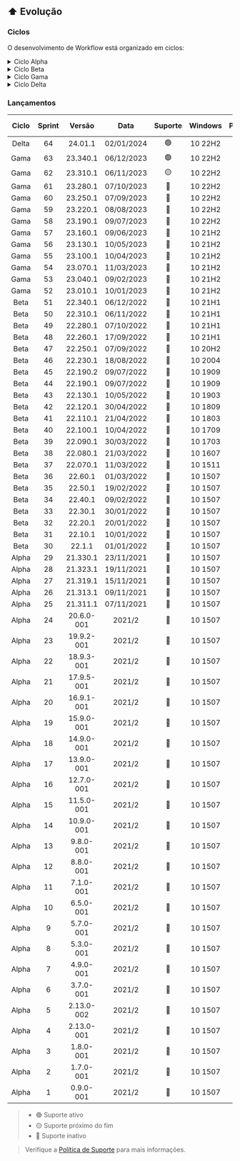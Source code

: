 ## :arrow_up: Evolução

### Ciclos
O desenvolvimento de Workflow está organizado em ciclos:

<details>
<summary>Ciclo Alpha</summary>

Inicialmente escrito para o legado Prompt de Comando, o desenvolvimento de Workflow tem início no segundo semestre de 2021 com o _Ciclo Alpha_, período de aprendizagem da linguagem shell script, construção do núcleo do software e execução dos primeiros testes. Posteriormente portado para PowerShell 5.1, o algoritmo ganhou em complexidade e compatibilidade.

O universo de Tron criado por Steven Lisberger foi uma clara inspiração na construção do projeto desde as primeiras linhas de código. Há diversos easter eggs espalhados pelo algoritmo e interface das versões iniciais, no entanto elas não foram publicadas.

Ao longo do ano, a cadência no lançamento de novas versões trouxe funcionalidades e avanços significativos ao software como o suporte ao PowerShell 7.0 e a codificação de caracteres [UTF8NoBom](https://github.com/2uj1m28ohz/2uj1m28ohz/blob/main/Topics.md), atualização de elementos da interface, migração para o formato de versionamento [CalVer](https://github.com/2uj1m28ohz/2uj1m28ohz/blob/main/Topics.md), suporte à compressão de dados, e a escolha de uma licença de software livre.

```
                        21.1.1-001                                         21.001.1
♦─────── SemVer ─────────┬─┬─┬──┬───────────────────── › CalVer V1 ─────────┬──┬──┬────────────────────────────── ›
                         │ │ │  └─┤ Revisão                                 │  │  └─┤ Revisão
                         │ │ └────┤ Correções                               │  └────┤ Dia absoluto do ano
                         │ └──────┤ Alterações                              └───────┤ Ano
                         └────────┤ Recursos
```

</details>

<details>
<summary>Ciclo Beta</summary>

Após seis meses de desenvolvimento, Workflow deixou de ser um software restrito e ganhou um repositório no GitHub, sendo publicado sob a GPL-3.0.

A partir de então iniciou-se um importante período de transição e implementação conhecido como _Ciclo Beta_, onde a refatoração constante do código possibilitado pelo lançamento de novas versões com o intervalo de apenas dez dias aplicou os conceitos da filosofia [Clean Code](https://github.com/2uj1m28ohz/2uj1m28ohz/blob/main/Topics.md) e da metodologia ágil [Extreme Programming](https://github.com/2uj1m28ohz/2uj1m28ohz/blob/main/Topics.md) para aprimorar a qualidade do algoritmo e introduzir novos recursos, entre eles o Registro de Eventos, instalação e atualização automáticas a partir do repositório, e a Verificação de Integridade que detecta e corrige alterações ilegais de algoritmo, recursos estes que permitem maior controle, segurança, velocidade e confiabilidade na entrega atualizações.

A interface recebeu refinamentos através de duas grandes versões que atualizaram os elementos existentes e adicionaram temas. Os fundamentos instituídos pelas Diretrizes de Interface determinam intuitividade, unidade e minimalismo como alguns dos requisitos da experiência do usuário. Tendo em mente que uma [CLI](https://github.com/2uj1m28ohz/2uj1m28ohz/blob/main/Topics.md) está limitada às possiblidades do terminal que a executa, é importante criar os próprios elementos, fluxos e estudar a palheta de cores legível pelo terminal a fim de criar um layout consistente e agradável. "_Design não é apenas aparência, design é sobre como as coisas funcionam._" - Steve Jobs.

Para elevar o nível do projeto, o arquivo Readme no formato TXT presente no pacote de software foi substituído pelo formato interativo HTML/CSS.

</details>

<details>
<summary>Ciclo Gama</summary>

Gama foi um importante ciclo de amadurecimento de software, quando dezenas de novos recursos conduziram Workflow à um nível de qualidade nunca antes visto, potencializado pela adocação da metodologia ágil [Scrum](https://github.com/2uj1m28ohz/2uj1m28ohz/blob/main/Topics.md) que proporcionou um intervalo de planejamento maior e atualizações ainda mais sólidas. As principais alterações incluem:

- Geral
    - Porte do código-fonte para EN-US
    - Carregamento do software a partir da home do usuário

- Interface
    - Nova tela de carregamento
    - Nova tela de encerramento

- Backup
    - Unificação das rotinas de backup
    - Overview da rotina de backup
    - Estimativa do tamanho do backup
    - Suporte ao Google Drive
    - Suporte ao iCloud Drive
    - Suporte ao Dropbox
    - Suporte a multidispositivos
    - Suporte a multiusuários
    - Configuração do período de retenção
    - Verificação da saúde do drive de backup
    - Suporte à tabela de partições GPT no drive de backup
    - Suporte ao sistema de arquivos NTFS no drive de backup
    - Suporte à clusters de 64KB no drive de backup
    - Exibe o tempo total de execução

- Réplica
    - Replicação do backup de dados
    - Verificação da saúde do drive de réplica
    - Suporte à tabela de partições GPT no drive de réplica
    - Suporte ao sistema de arquivos NTFS no drive de réplica
    - Suporte à clusters de 64KB no drive de réplica
    - Exibe o tempo total de execução

- Compressão
    - Configuração da taxa de compressão de dados
    - Configuração do uso de memória
    - Suporte ao modo sólido
    - Suporte ao processamento multithread

- Configurações
    - Gerenciamento inteligente de configurações
    - Importação e exportação de configurações
    - Bloqueio e reinstalação de software em caso de comprometimento de integridade

</details>

<details>
<summary>Ciclo Delta</summary>

No _Ciclo Delta_ Workflow receberá aprimoramentos nos elementos, fluxos e conceitos já introduzidos, e expandirá a disponibilidade de recursos enquanto mantém sua [Arquitetura Monolítica](https://github.com/2uj1m28ohz/2uj1m28ohz/blob/main/Topics.md). De forma geral, monólitos são convenientes por facilitar a sobrecarga cognitiva de gerenciamento de código e favorecer a velocidade de todas as etapas do software, do desenvolvimento à execução.

```
                             23.001.1                                                   24.01.1
‹ ──────── CalVer V1 ─────────┬──┬──┬────────────────────────────── › CalVer V2 ─────────┬──┬─┬──────────────────♦
                              │  │  └─┤ Revisão                                          │  │ └─┤ Revisão
                              │  └────┤ Dia absoluto do ano                              │  └───┤ Mês
                              └───────┤ Ano                                              └──────┤ Ano
```
> O formato de versionamento CalVer V2 simplifica a identificação de versão.

Os ciclos anteriores foram fundamentais na construção de um software robusto e inteligente. Não será diferente em 2024.

</details>

### Lançamentos
|Ciclo|Sprint|Versão|Data|Suporte|Windows|PowerShell|7-Zip|Linhas|Sub-rotinas|
|:---:|:---:|:---:|:---:|:---:|:---:|:---:|:---:|:---:|:---:|
|Delta|64|24.01.1|02/01/2024|:green_circle:|10 22H2|7.4.0|23.01|+05,27%|+02,53%|
|Gama|63|23.340.1|06/12/2023|:green_circle:|10 22H2|7.3.6|23.01|+04,34%|+03,66%|
|Gama|62|23.310.1|06/11/2023|:yellow_circle:|10 22H2|7.3.5|23.01|-01,54%|-01,04%|
|Gama|61|23.280.1|07/10/2023|:red_circle:|10 22H2|7.3.4|23.01|-03,82%|-03,98%|
|Gama|60|23.250.1|07/09/2023|:red_circle:|10 22H2|7.3.3|23.01|+08,39%|+06,35%|
|Gama|59|23.220.1|08/08/2023|:red_circle:|10 22H2|7.3.2|22.01|-01,93%|-04,06%|
|Gama|58|23.190.1|09/07/2023|:red_circle:|10 22H2|7.3.1|22.01|-03,21%|+04,23%|
|Gama|57|23.160.1|09/06/2023|:red_circle:|10 21H2|7.3.0|22.00|-02,89%|+13,17%|
|Gama|56|23.130.1|10/05/2023|:red_circle:|10 21H2|7.3.0|22.00|+01,80%|+15,17%|
|Gama|55|23.100.1|10/04/2023|:red_circle:|10 21H2|7.3.0|22.00|+05,64%|+02,84%|
|Gama|54|23.070.1|11/03/2023|:red_circle:|10 21H2|7.3.0|22.00|+07,91%|+28,18%|
|Gama|53|23.040.1|09/02/2023|:red_circle:|10 21H2|7.3.0|22.00|-11,74%|-09,09%|
|Gama|52|23.010.1|10/01/2023|:red_circle:|10 21H2|7.2.5|22.00|+06,85%|+01,68%|
|Beta|51|22.340.1|06/12/2022|:red_circle:|10 21H1|7.2.0|22.00|+06,12%|+08,18%|
|Beta|50|22.310.1|06/11/2022|:red_circle:|10 21H1|7.2.0|22.00|-00,93%|-00,90%|
|Beta|49|22.280.1|07/10/2022|:red_circle:|10 21H1|7.2.0|22.00|+01,95%|00,00%|
|Beta|48|22.260.1|17/09/2022|:red_circle:|10 21H1|7.2.0|22.00|+03,74%|+11,00%|
|Beta|47|22.250.1|07/09/2022|:red_circle:|10 20H2|7.2.0|22.00|+13,72%|+13,64%|
|Beta|46|22.230.1|18/08/2022|:red_circle:|10 2004|7.2.0|22.00|+02,94%|+02,33%|
|Beta|45|22.190.2|09/07/2022|:red_circle:|10 1909|7.2.0|21.07|+01,62%|-01,15%|
|Beta|44|22.190.1|09/07/2022|:red_circle:|10 1909|7.2.0|21.07|+02,33%|+01,16%|
|Beta|43|22.130.1|10/05/2022|:red_circle:|10 1903|7.2.0|21.07|-03,77%|+01,18%|
|Beta|42|22.120.1|30/04/2022|:red_circle:|10 1809|7.2.0|21.07|+01,43%|-01,16%|
|Beta|41|22.110.1|21/04/2022|:red_circle:|10 1803|7.2.0|21.07|+01,95%|+01,18%|
|Beta|40|22.100.1|10/04/2022|:red_circle:|10 1709|7.2.0|21.07|+00,73%|00,00%|
|Beta|39|22.090.1|30/03/2022|:red_circle:|10 1703|7.2.0|21.07|+07,06%|+06,25%|
|Beta|38|22.080.1|21/03/2022|:red_circle:|10 1607|7.2.0|21.07|+06,01%|+06,67%|
|Beta|37|22.070.1|11/03/2022|:red_circle:|10 1511|7.2.0|21.07|+06,05%|+04,17%|
|Beta|36|22.60.1|01/03/2022|:red_circle:|10 1507|7.2.0|21.07|+08,15%|+05,88%|
|Beta|35|22.50.1|19/02/2022|:red_circle:|10 1507|7.2.0|21.07|+41,45%|+30,77%|
|Beta|34|22.40.1|09/02/2022|:red_circle:|10 1507|7.2.0|21.07|+08,30%|+23,81%|
|Beta|33|22.30.1|30/01/2022|:red_circle:|10 1507|7.2.0|21.07|+05,61%|+07,69%|
|Beta|32|22.20.1|20/01/2022|:red_circle:|10 1507|7.2.0|21.06|+03,71%|+02,63%|
|Beta|31|22.10.1|10/01/2022|:red_circle:|10 1507|7.1.0|19.00|+00,81%|+58,33%|
|Beta|30|22.1.1|01/01/2022|:red_circle:|10 1507|7.0.0|-|+14,72%|+9,09%|
|Alpha|29|21.330.1|23/11/2021|:red_circle:|10 1507|5.1.0|-|+16,68%|+4,76%|
|Alpha|28|21.323.1|19/11/2021|:red_circle:|10 1507|5.1.0|-|+19,74%|-08,70%|
|Alpha|27|21.319.1|15/11/2021|:red_circle:|10 1507|5.1.0|-|+16,26%|+04,55%|
|Alpha|26|21.313.1|09/11/2021|:red_circle:|10 1507|5.1.0|-|+05,02%|00,00%|
|Alpha|25|21.311.1|07/11/2021|:red_circle:|10 1507|5.1.0|-|+03,26%|00,00%|
|Alpha|24|20.6.0-001|2021/2|:red_circle:|10 1507|5.1.0|-|+04,17%|+04,76%|
|Alpha|23|19.9.2-001|2021/2|:red_circle:|10 1507|5.1.0|-|-20,98%|+05,00%|
|Alpha|22|18.9.3-001|2021/2|:red_circle:|10 1507|5.1.0|-|+27,93%|+05,26%|
|Alpha|21|17.9.5-001|2021/2|:red_circle:|10 1507|5.1.0|-|+21,17%|+05,56%|
|Alpha|20|16.9.1-001|2021/2|:red_circle:|10 1507|5.1.0|-|+02,12%|+05,88%|
|Alpha|19|15.9.0-001|2021/2|:red_circle:|10 1507|5.1.0|-|+09,51%|+06,25%|
|Alpha|18|14.9.0-001|2021/2|:red_circle:|10 1507|5.1.0|-|+02,16%|+06,67%|
|Alpha|17|13.9.0-001|2021/2|:red_circle:|10 1507|5.1.0|-|+24,80%|+07,14%|
|Alpha|16|12.7.0-001|2021/2|:red_circle:|10 1507|5.1.0|-|+03,92%|+07,69%|
|Alpha|15|11.5.0-001|2021/2|:red_circle:|10 1507|5.1.0|-|+03,78%|+08,33%|
|Alpha|14|10.9.0-001|2021/2|:red_circle:|10 1507|5.1.0|-|+08,86%|+09,09%|
|Alpha|13|9.8.0-001|2021/2|:red_circle:|10 1507|5.1.0|-|+12,86%|+10,00%|
|Alpha|12|8.8.0-001|2021/2|:red_circle:|10 1507|5.1.0|-|+06,06%|+11,11%|
|Alpha|11|7.1.0-001|2021/2|:red_circle:|10 1507|5.1.0|-|+05,18%|+12,50%|
|Alpha|10|6.5.0-001|2021/2|:red_circle:|10 1507|5.1.0|-|+08,19%|+14,29%|
|Alpha|9|5.7.0-001|2021/2|:red_circle:|10 1507|5.1.0|-|+01,75%|00,00%|
|Alpha|8|5.3.0-001|2021/2|:red_circle:|10 1507|5.1.0|-|+07,55%|+16,67%|
|Alpha|7|4.9.0-001|2021/2|:red_circle:|10 1507|5.1.0|-|+41,33%|+20,00%|
|Alpha|6|3.7.0-001|2021/2|:red_circle:|10 1507|5.1.0|-|+18,11%|+25,00%|
|Alpha|5|2.13.0-002|2021/2|:red_circle:|10 1507|5.1.0|-|00,00%|00,00%|
|Alpha|4|2.13.0-001|2021/2|:red_circle:|10 1507|5.1.0|-|+35,11%|+33,33%|
|Alpha|3|1.8.0-001|2021/2|:red_circle:|10 1507|5.1.0|-|+02,17%|00,00%|
|Alpha|2|1.7.0-001|2021/2|:red_circle:|10 1507|5.1.0|-|-12,38%|-40,00%|
|Alpha|1|0.9.0-001|2021/2|:red_circle:|10 1507|5.1.0|-|00,00%|00,00%|

> - :green_circle: Suporte ativo
> - :yellow_circle: Suporte próximo do fim
> - :red_circle: Suporte inativo

> Verifique a [Política de Suporte](https://github.com/2uj1m28ohz/workflow/blob/main/SUPPORT.md) para mais informações.
